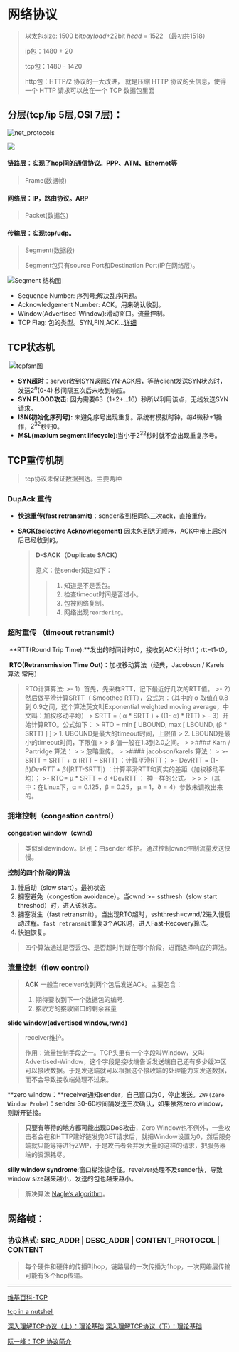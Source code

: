 # 网络协议

> 以太包size: 1500 bit*payload*+22bit *head* = 1522 （最初共1518）
>
> ip包：1480 + 20
>
> tcp包：1480 - 1420
>
> http包：HTTP/2 协议的一大改进， 就是压缩 HTTP 协议的头信息，使得一个 HTTP 请求可以放在一个 TCP 数据包里面

## 分层(tcp/ip 5层,OSI 7层)：

![net_protocols](../.././.src/net_protocols.png)

![](../.././.src/net_protocols-8042098.png)

#### 链路层：实现了hop间的通信协议。PPP、ATM、Ethernet等

> Frame(数据帧)

#### 网络层：IP，路由协议。ARP

> Packet(数据包)

#### 传输层：实现tcp/udp。

> Segment(数据段)
>
> Segment包只有source Port和Destination Port(IP在网络层)。 

![Segment 结构图](../.././.src/134217wuckuyvvcsuygnds.png)

- Sequence Number: 序列号;解决乱序问题。
- Acknowledgement Number: ACK。用来确认收到。
- Window(Advertised-Window):滑动窗口。流量控制。
- TCP Flag: 包的类型。SYN,FIN,ACK…[详细](../.././.src/image-20190725155505155.png) 

## TCP状态机

​	![tcpfsm图](../.././.src/tcpfsm.png)

- **SYN超时**：server收到SYN返回SYN-ACK后，等待client发送SYN状态时，发送$2^n$(0-4) 秒间隔五次后未收到响应。
- **SYN FLOOD攻击:** 因为需要63（1+2+…16）秒所以利用该点，无线发送SYN请求。
- **ISN(初始化序列号):**  未避免序号出现重复。系统有模拟时钟，每4微秒+1操作，$2^{32}$秒归0。
- **MSL(maxium segment lifecycle)**:当小于$2^{32}$秒时就不会出现重复序号。

## TCP重传机制

> tcp协议未保证数据到达。主要两种

### DupAck 重传

- **快速重传(fast retransmit)**：sender收到相同包三次ack，直接重传。	

- **SACK(selective Acknowlegement)** 因未包到达无顺序，ACK中带上后SN后已经收到的。

  > **D-SACK（Duplicate SACK）**
  >
  > 意义：使sender知道如下：
  >
  > > 1. 知道是不是丢包。
  > > 2. 检查timeout时间是否过小。
  > > 3. 包被网络复制。
  > > 4. 网络出现`reordering`。

  

### 超时重传 （timeout retransmit）

​      **RTT(Round Trip Time):**发出的时间计时t0，接收到ACK计时t1；rtt=t1-t0。

​      **RTO(Retransmission Time Out)**：加权移动算法（经典，Jacobson / Karels 算法 常用）

>RTO计算算法:
	>- 1）首先，先采样RTT，记下最近好几次的RTT值。
	>- 2）然后做平滑计算SRTT（ Smoothed RTT），公式为：（其中的 α 取值在0.8 到 0.9之间，这个算法英文叫Exponential weighted moving average，中文叫：加权移动平均）
	>  SRTT = ( α * SRTT ) + ((1- α) * RTT)
	> - 3）开始计算RTO。公式如下：
	>  RTO = min [ UBOUND,  max [ LBOUND,   (β * SRTT) ]  ]
	> 1. UBOUND是最大的timeout时间，上限值
	> 2.  LBOUND是最小的timeout时间，下限值
	>
	> β 值一般在1.3到2.0之间。
	>
	>#### Karn / Partridge 算法：
	> 
	>​	忽略重传。
	> 
	>#### jacobson/karels 算法：
	>
	>- SRTT = SRTT + α (RTT – SRTT) ：计算平滑RTT；
	>- DevRTT = (1-β)*DevRTT + β*(|RTT-SRTT|) ：计算平滑RTT和真实的差距（加权移动平均）；
	>- RTO= μ * SRTT + ∂ *DevRTT ： 神一样的公式。
	>
	>
	>（其中：在Linux下，α = 0.125，β = 0.25， μ = 1，∂ = 4）参数未调教出来的。

### 拥堵控制（congestion control）

**congestion window（cwnd）**

> 类似slidewindow。区别：由sender 维护。通过控制cwnd控制流量发送快慢。

**控制的四个阶段的算法**

1. 慢启动（slow start）。最初状态
2. 拥塞避免（congestion avoidance）。当cwnd >= ssthresh（slow start threshod）时，进入该状态。
3. 拥塞发生（fast retransmit）。当出现RTO超时，sshthresh=cwnd/2进入慢启动过程。`fast retransmit`重复3个ACK时，进入Fast-Recovery算法。
4. 快速恢复。

> 四个算法通过是否丢包、是否超时判断在哪个阶段，进而选择响应的算法。



### 流量控制（flow control）

> **ACK** 一般当receiver收到两个包后发送ACk。主要包含：
>
> 1. 期待要收到下一个数据包的编号.
> 2. 接收方的接收窗口的剩余容量

**slide window(advertised window,rwnd)**

> receiver维护。
>
> 作用：流量控制手段之一。TCP头里有一个字段叫Window，又叫Advertised-Window，这个字段是接收端告诉发送端自己还有多少缓冲区可以接收数据。于是发送端就可以根据这个接收端的处理能力来发送数据，而不会导致接收端处理不过来。

**zero window：**receiver通知sender，自己窗口为0，停止发送。`ZWP(Zero Window Probe)`：sender 30-60秒间隔发送三次确认，如果依然zero window，则断开链接。

> **只要有等待的地方都可能出现DDoS攻击**，Zero Window也不例外，一些攻击者会在和HTTP建好链发完GET请求后，就把Window设置为0，然后服务端就只能等待进行ZWP，于是攻击者会并发大量的这样的请求，把服务器端的资源耗尽。

**silly window syndrome**:窗口糊涂综合征。reveiver处理不及sender快，导致window size越来越小，发送的包也越来越小。

> 解决算法:[Nagle’s algorithm](http://en.wikipedia.org/wiki/Nagle's_algorithm)。



## 网络帧：

### 协议格式: SRC_ADDR | DESC_ADDR | CONTENT_PROTOCOL | CONTENT

>  每个硬件和硬件的传播叫hop，链路层的一次传播为1hop，一次网络层传输可能有多个hop传输。

---

[维基百科-TCP](https://en.wikipedia.org/wiki/Transmission_Control_Protocol#Window_scaling)

[tcp in a nutshell](http://www.cs.miami.edu/home/burt/learning/Csc524.032/notes/tcp_nutshell.html)

[深入理解TCP协议（上）：理论基础](http://www.52im.net/thread-513-1-1.html)
[深入理解TCP协议（下）：理论基础](http://www.52im.net/thread-515-1-1.html)

[阮一峰：TCP 协议简介](http://www.ruanyifeng.com/blog/2017/06/tcp-protocol.html)